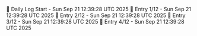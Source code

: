 📅 Daily Log Start - Sun Sep 21 12:39:28 UTC 2025
📌 Entry 1/12 - Sun Sep 21 12:39:28 UTC 2025
📌 Entry 2/12 - Sun Sep 21 12:39:28 UTC 2025
📌 Entry 3/12 - Sun Sep 21 12:39:28 UTC 2025
📌 Entry 4/12 - Sun Sep 21 12:39:28 UTC 2025
